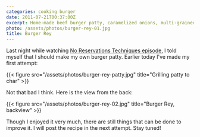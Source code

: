 ```yaml
---
categories: cooking burger
date: 2011-07-21T00:37:00Z
excerpt: Home-made beef burger patty, caramelized onions, multi-grained bun, and fresh greens
photo: /assets/photos/burger-rey-01.jpg
title: Burger Rey
---
```


Last night while watching [No Reservations Techniques episode](http://www.travelchannel.com/TV_Shows/Anthony_Bourdain/Photos/Slideshow_Techniques_Journal?fbid=null), I told myself that I should make my own burger patty. Earlier today I've made my first attempt:

{{< figure src="/assets/photos/burger-rey-patty.jpg" title="Grilling patty to char" >}}

Not that bad I think. Here is the view from the back:

{{< figure src="/assets/photos/burger-rey-02.jpg" title="Burger Rey, backview" >}}

Though I enjoyed it very much, there are still things that can be done to improve it. I will post the recipe in the next attempt. Stay tuned!
